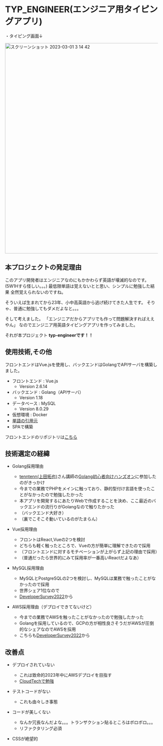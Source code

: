 # TYP_ENGINEER(エンジニア用タイピングアプリ)

・タイピング画面↓

<img width="694" alt="スクリーンショット 2023-03-01 3 14 42" src="https://user-images.githubusercontent.com/71370709/221943386-f8ec1fd7-6c8b-44e7-bd94-85d5202ad316.png">

## 本プロジェクトの発足理由

このアプリ開発者はエンジニアなのにもかかわらず英語が壊滅的なのです。
(5W1Hすら怪しい。。。)
最低限単語は覚えないとと思い、シンプルに勉強した結果
全然覚えられないのですね。

そういえば生まれてから23年、小中高英語から逃げ続けてきた人生です。
そりゃ、普通に勉強してもダメだよなと。。。

そして考えました。
「エンジニアだからアプリでも作って問題解決すればええやん」
なのでエンジニア用英語タイピングアプリを作ってみました。

それが本プロジェクト
**typ-engineerです！！**

## 使用技術,その他

フロントエンドはVue.jsを使用し、バックエンドはGolangでAPIサーバを構築しました。

- フロントエンド : Vue.js
  - Version 2.6.14
- バックエンド : Golang（APIサーバ）
  - Version 1.18
- データベース : MySQL
  - Version 8.0.29
- 仮想環境 : Docker
- [単語の引用元](https://progeigo.org/learning/essential-words-600-plus/)
- SPAで構築

フロントエンドのリポジトリは[こちら](https://github.com/develop-suda/typ-engineer-front)

## 技術選定の経緯

- Golang採用理由
  - [tenntenn(上田拓也)](https://twitter.com/tenntenn)さん講師の[Golang初心者向けハンズオン](https://techplay.jp/event/705479)に参加したのがきっかけ
  - 今までの業務でPHPをメインに触っており、静的型付け言語を使ったことがなかったので勉強したかった
  - 本アプリを開発するにあたりWebで作成することを決め、ここ最近のバックエンドの流行りがGolangなので触りたかった
  - （バックエンド大好き）
  - （裏でこそこそ動いているのがたまらん）

- Vue採用理由
  - フロントはReact,Vueの2つを検討
  - どちらも軽く触ったところで、Vueの方が簡単に理解できたので採用
  - （フロントエンドに対するモチベーションが上がらず上記の理由で採用）
  - （普通だったら世界的にみて採用率が一番高いReactだよなあ）

- MySQL採用理由
  - MySQLとPostgreSQLの2つを検討し、MySQLは業務で触ったことがなかったので採用
  - 世界シェア1位なので
  - [DeveloperSurvey2022](https://survey.stackoverflow.co/2022/#databases)から

- AWS採用理由（デプロイできてないけど）
  - 今までの業務でAWSを触ったことがなかったので勉強したかった
  - Golangを採用しているので、GCPの方が相性良さそうだがAWSが圧倒的なシェアなのでAWSを採用
  - こちらも[DeveloperSurvey2022](https://survey.stackoverflow.co/2022/#cloud-platforms)から

## 改善点

- デプロイされていない
  - これは致命的2023年中にAWSデプロイを目指す
  - [CloudTechで勉強](https://kws-cloud-tech.com/)

- テストコードがない
  - これも由々しき事態

- コードが美しくない
  - なんか冗長なんだよな。。。トランザクション貼るところはボロボロ。。。
  - リファクタリング必須

- CSSが絶望的
